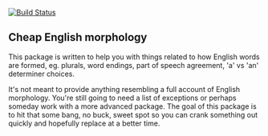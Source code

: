 [![Build Status](https://secure.travis-ci.org/kowey/minimorph.png)](http://travis-ci.org/kowey/minimorph)

## Cheap English morphology

This package is written to help you with things related to how English
words are formed, eg. plurals, word endings, part of speech agreement,
'a' vs 'an' determiner choices.

It's not meant to provide anything resembling a full account of English
morphology. You're still going to need a list of exceptions or perhaps
someday work with a more advanced package. The goal of this package is
to hit that some bang, no buck, sweet spot so you can crank something
out quickly and hopefully replace at a better time.
